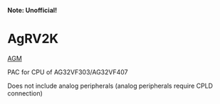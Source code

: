 **Note: Unofficial!**

# AgRV2K

[AGM](https://www.agmcn.com/)

PAC for CPU of AG32VF303/AG32VF407

Does not include analog peripherals (analog peripherals require CPLD connection)
